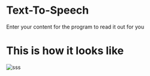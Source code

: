 # Text-To-Speech
Enter your content for the program to read it out for you

# This is how it looks like 
![sss](https://user-images.githubusercontent.com/100248770/162264166-6ba0fec1-16d3-4ce5-b085-c96dbcd6f47e.PNG)
 
